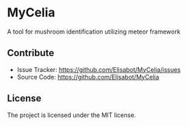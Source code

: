 MyCelia
========

A tool for mushroom identification utilizing meteor framework

Contribute
----------

- Issue Tracker: https://github.com/Elisabot/MyCelia/issues
- Source Code: https://github.com/Elisabot/MyCelia

License
-------

The project is licensed under the MIT license.
